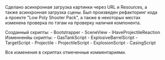 Сделано асинхронная загрузка картинки через URL и Resources, а также асинхронная загрузка сцены.
Был произведен рефакторинг кода а проекте "Low Poly Shooter Pack", а также в некоторых местах изменена проверка по тэгам на проверку наличия компонента.

Созданный скрипты:
	- Bootstrapper
	- SceneView
	- IHaveProjectileReaction
Изменненйы скрипты:
	- GasTankScript
	- ExplosiveBarrelScript
	- TargetScript
	- Projectile
	- ProjectileScript
	- ExplosionScript
	- CasingScript

Все изменения в скриптах отмеченные комментариями.
